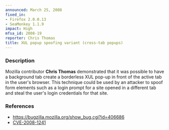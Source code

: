 ```yaml
---
announced: March 25, 2008
fixed_in:
- Firefox 2.0.0.13
- SeaMonkey 1.1.9
impact: High
mfsa_id: 2008-19
reporter: Chris Thomas
title: XUL popup spoofing variant (cross-tab popups)
---
```


<h3>Description</h3>

<p>Mozilla contributor <strong>Chris Thomas</strong> demonstrated that it was
possible to have a background tab create a borderless XUL pop-up in front of
the active tab in the user's browser. This technique could be used by an
attacker to spoof form elements such as a login prompt for a site opened
in a different tab and steal the user's login credentials for that site.</p>

<h3>References</h3>

<ul>
  <li><a href="https://bugzilla.mozilla.org/show_bug.cgi?id=406686">
      https://bugzilla.mozilla.org/show_bug.cgi?id=406686</a></li>
  <li><a class="ex-ref" href="http://cve.mitre.org/cgi-bin/cvename.cgi?name=CVE-2008-1241">
      CVE-2008-1241</a></li>
</ul>



